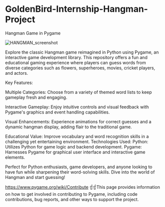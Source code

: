 # GoldenBird-Internship-Hangman-Project

Hangman Game in Pygame

![HANGMAN_screenshot](https://github.com/Shre11yeah/GoldenBird-Internship-Hangman-Project/assets/130304646/5ee138f2-7e29-4a37-b5da-d2b473385bea)

Explore the classic Hangman game reimagined in Python using Pygame, an interactive game development library. This repository offers a fun and educational gaming experience where players can guess words from diverse categories such as flowers, superheroes, movies, cricket players, and actors.

Key Features:

Multiple Categories: Choose from a variety of themed word lists to keep gameplay fresh and engaging.

Interactive Gameplay: Enjoy intuitive controls and visual feedback with Pygame's graphics and event handling capabilities.

Visual Enhancements: Experience animations for correct guesses and a dynamic hangman display, adding flair to the traditional game.

Educational Value: Improve vocabulary and word recognition skills in a challenging yet entertaining environment.
Technologies Used:
Python: Utilizes Python for game logic and backend development.
Pygame: Harnesses Pygame for graphical user interface and interactive game elements.

Perfect for Python enthusiasts, game developers, and anyone looking to have fun while sharpening their word-solving skills. Dive into the world of Hangman and start guessing!

https://www.pygame.org/wiki/Contribute
☝️☝️This page provides information on how to get involved in contributing to Pygame, including code contributions, bug reports, and other ways to support the project.
